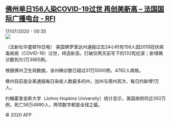 <!--1594943765000-->
[佛州单日156人染COVID-19过世 再创美新高 – 法国国际广播电台 - RFI](http://www.rfi.fr//cn/contenu/20200717-%E4%BD%9B%E5%B7%9E%E5%8D%95%E6%97%A5156%E4%BA%BA%E6%9F%93covid-19%E8%BF%87%E4%B8%96-%E5%86%8D%E5%88%9B%E7%BE%8E%E6%96%B0%E9%AB%98)
------

<div>17/07/2020 - 00:35</div><img src="https://s.rfi.fr/media/display/ad42a032-c7bb-11ea-981c-005056bff430/w:310/p:16x9/int0004b.200717063504.jpg"><div class="t-content__body u-clearfix"><div class="m-interstitial"></div><p>（法新社华盛顿16日电）    美国佛罗里达州通报过去24小时有156人因2019冠状病毒疾病（COVID-19）过世，缔造新高，打破仅两天前写下的132死纪录；新增确诊数则为1万3965例。</p><p>    根据佛州卫生局数据，该州确诊数已超过31万5000例，4782人病故。</p><p>    佛州目前是全美通报每日染疫人数最多的州，加州与德州其次，每日约新增1万人。</p><p>    约翰霍普金斯大学（Johns Hopkins University）统计显示，美国病例将近350万例，死亡58万4990人，两项数字都是全球之最。</p><p class="t-copyright">© 2020 AFP</p>        </div>

